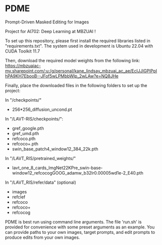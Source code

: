 # PDME
Prompt-Driven Masked Editing for Images

Project for AI702: Deep Learning at MBZUAI !

To set up this repository, please first install the required libraries listed in "requirements.txt".
The system used in development is Ubuntu 22.04 with CUDA Toolkit 11.7

Then, download the required model weights from the following link:
https://mbzuaiac-my.sharepoint.com/:u:/g/personal/kane_lindsay_mbzuai_ac_ae/EcIJJlGPIPpIhPA9KH7EbooB--JFof5wLPMbbWlp_2wLAw?e=NQ8JHe 

Finally, place the downloaded files in the following folders to set up the project: 

In "/checkpoints/"
* 256\*256_diffusion_uncond.pt

In "/LAVT-RIS/checkpoints/":
* gref_google.pth
* gref_umd.pth
* refcoco.pth
* refcoco+.pth
* swin_base_patch4_window12_384_22k.pth

In "/LAVT_RIS/pretrained_weights/"
* lavt_one_8_cards_ImgNet22KPre_swin-base-window12_refcocogGOOG_adamw_b32lr0.00005wd1e-2_E40.pth

In "/LAVT_RIS/refer/data" (optional)
* images
* refclef
* refcoco
* refcoco+
* refcocog

PDME is best run using command line arguments. The file 'run.sh' is provided for convenience with some preset arguments as an example.
You can provide paths to your own images, target prompts, and edit prompts to produce edits from your own images.

